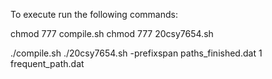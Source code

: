 To execute run the following commands:

chmod 777 compile.sh
chmod 777 20csy7654.sh

./compile.sh
./20csy7654.sh -prefixspan paths_finished.dat 1 frequent_path.dat
